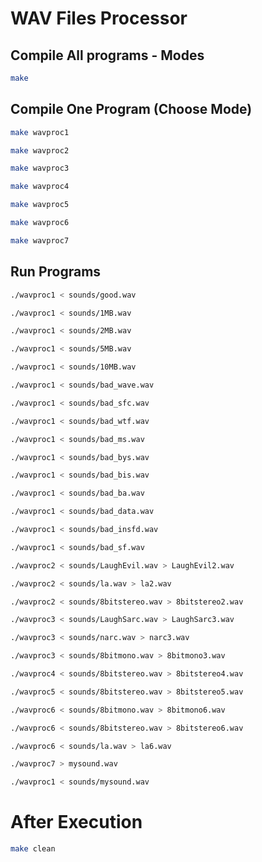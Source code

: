 # WAV Files Processor

## Compile All programs - Modes
```bash
make
```

## Compile One Program (Choose Mode)
```bash
make wavproc1
```
```bash
make wavproc2
```
```bash
make wavproc3
```
```bash
make wavproc4
```
```bash
make wavproc5
```
```bash
make wavproc6
```
```bash
make wavproc7
```

## Run Programs
```bash
./wavproc1 < sounds/good.wav
```
```bash
./wavproc1 < sounds/1MB.wav
```
```bash
./wavproc1 < sounds/2MB.wav
```
```bash
./wavproc1 < sounds/5MB.wav
```
```bash
./wavproc1 < sounds/10MB.wav
```
```bash
./wavproc1 < sounds/bad_wave.wav
```
```bash
./wavproc1 < sounds/bad_sfc.wav
```
```bash
./wavproc1 < sounds/bad_wtf.wav
```
```bash
./wavproc1 < sounds/bad_ms.wav
```
```bash
./wavproc1 < sounds/bad_bys.wav
```
```bash
./wavproc1 < sounds/bad_bis.wav
```
```bash
./wavproc1 < sounds/bad_ba.wav
```
```bash
./wavproc1 < sounds/bad_data.wav
```
```bash
./wavproc1 < sounds/bad_insfd.wav
```
```bash
./wavproc1 < sounds/bad_sf.wav
```
```bash
./wavproc2 < sounds/LaughEvil.wav > LaughEvil2.wav
```
```bash
./wavproc2 < sounds/la.wav > la2.wav
```
```bash
./wavproc2 < sounds/8bitstereo.wav > 8bitstereo2.wav
```
```bash
./wavproc3 < sounds/LaughSarc.wav > LaughSarc3.wav
```
```bash
./wavproc3 < sounds/narc.wav > narc3.wav
```
```bash
./wavproc3 < sounds/8bitmono.wav > 8bitmono3.wav
```
```bash
./wavproc4 < sounds/8bitstereo.wav > 8bitstereo4.wav
```
```bash
./wavproc5 < sounds/8bitstereo.wav > 8bitstereo5.wav
```
```bash
./wavproc6 < sounds/8bitmono.wav > 8bitmono6.wav
```
```bash
./wavproc6 < sounds/8bitstereo.wav > 8bitstereo6.wav
```
```bash
./wavproc6 < sounds/la.wav > la6.wav
```
```bash
./wavproc7 > mysound.wav
```
```bash
./wavproc1 < sounds/mysound.wav
```

# After Execution
```bash
make clean
```